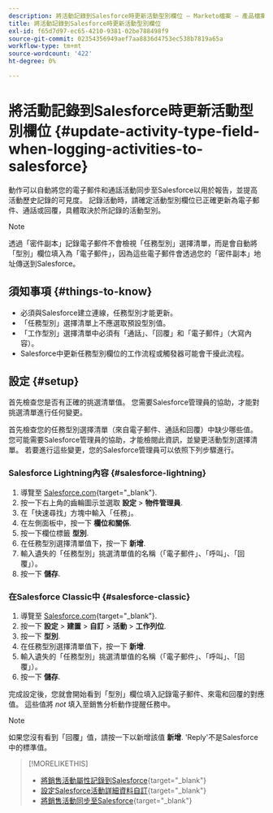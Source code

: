 ```yaml
---
description: 將活動記錄到Salesforce時更新活動型別欄位 — Marketo檔案 — 產品檔案
title: 將活動記錄到Salesforce時更新活動型別欄位
exl-id: f65d7d97-ec65-4210-9381-02be788498f9
source-git-commit: 02354356949aef7aa8836d4753ec538b7819a65a
workflow-type: tm+mt
source-wordcount: '422'
ht-degree: 0%

---
```


# 將活動記錄到Salesforce時更新活動型別欄位 {#update-activity-type-field-when-logging-activities-to-salesforce}

動作可以自動將您的電子郵件和通話活動同步至Salesforce以用於報告，並提高活動歷史記錄的可見度。 記錄活動時，請確定活動型別欄位已正確更新為電子郵件、通話或回覆，具體取決於所記錄的活動型別。

>[!NOTE]
>
>透過「密件副本」記錄電子郵件不會檢視「任務型別」選擇清單，而是會自動將「型別」欄位填入為「電子郵件」，因為這些電子郵件會透過您的「密件副本」地址傳送到Salesforce。

## 須知事項 {#things-to-know}

* 必須與Salesforce建立連線，任務型別才能更新。
* 「任務型別」選擇清單上不應選取預設型別值。
* 「工作型別」選擇清單中必須有「通話」、「回覆」和「電子郵件」（大寫內容）。
* Salesforce中更新任務型別欄位的工作流程或觸發器可能會干擾此流程。

## 設定 {#setup}

首先檢查您是否有正確的挑選清單值。 您需要Salesforce管理員的協助，才能對挑選清單進行任何變更。

首先檢查您的任務型別選擇清單（來自電子郵件、通話和回覆）中缺少哪些值。 您可能需要Salesforce管理員的協助，才能檢閱此資訊，並變更活動型別選擇清單。 若要進行這些變更，您的Salesforce管理員可以依照下列步驟進行。

### Salesforce Lightning內容 {#salesforce-lightning}

1. 導覽至 [Salesforce.com](https://salesforce.com){target="_blank"}.
1. 按一下右上角的齒輪圖示並選取 **設定** > **物件管理員**.
1. 在「快速尋找」方塊中輸入「任務」。
1. 在左側面板中，按一下 **欄位和關係**.
1. 按一下欄位標籤 **型別**.
1. 在任務型別選擇清單值下，按一下 **新增**.
1. 輸入遺失的「任務型別」挑選清單值的名稱（「電子郵件」、「呼叫」、「回覆」）。
1. 按一下 **儲存**.

### 在Salesforce Classic中 {#salesforce-classic}

1. 導覽至 [Salesforce.com](https://salesforce.com){target="_blank"}.
1. 按一下 **設定** > **建置** > **自訂** > **活動** > **工作列位**.
1. 按一下 **型別**.
1. 在任務型別選擇清單值下，按一下 **新增**.
1. 輸入遺失的「任務型別」挑選清單值的名稱（「電子郵件」、「呼叫」、「回覆」）。
1. 按一下 **儲存**.

完成設定後，您就會開始看到「型別」欄位填入記錄電子郵件、來電和回覆的對應值。 這些值將 _not_ 填入至銷售分析動作提醒任務中。

>[!NOTE]
>
>如果您沒有看到「回覆」值，請按一下以新增該值 **新增**. &#39;Reply&#39;不是Salesforce中的標準值。

>[!MORELIKETHIS]
>
>* [將銷售活動屬性記錄到Salesforce](/help/marketo/product-docs/marketo-sales-insight/actions/crm/salesforce-package-configuration/logging-sales-activity-attributes-to-salesforce.md){target="_blank"}
>* [設定Salesforce活動詳細資料自訂](/help/marketo/product-docs/marketo-sales-insight/actions/crm/salesforce-integration/configure-salesforce-activity-detail-customization.md){target="_blank"}
>* [將銷售活動同步至Salesforce](/help/marketo/product-docs/marketo-sales-insight/actions/crm/salesforce-integration/sync-sales-activities-to-salesforce.md){target="_blank"}
